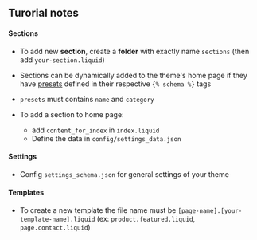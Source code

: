 ## Turorial notes

#### Sections

- To add new **section**, create a **folder** with exactly name `sections` (then add `your-section.liquid`)

- Sections can be dynamically added to the theme's home page if they have [presets](https://shopify.dev/tutorials/develop-theme-use-sections#presets) defined in their respective `{% schema %}` tags

- `presets` must contains `name` and `category`

- To add a section to home page:
  - add `content_for_index` in `index.liquid`
  - Define the data in `config/settings_data.json`

#### Settings

- Config `settings_schema.json` for general settings of your theme

#### Templates

- To create a new template the file name must be `[page-name].[your-template-name].liquid` (ex: `product.featured.liquid`, `page.contact.liquid`)

